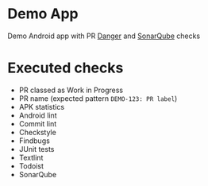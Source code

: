 # Demo App
Demo Android app with PR [Danger](https://danger.systems/ruby) and [SonarQube](https://sonarcloud.io) checks 

# Executed checks
* PR classed as Work in Progress
* PR name (expected pattern `DEMO-123: PR label`)
* APK statistics
* Android lint
* Commit lint
* Checkstyle
* Findbugs
* JUnit tests
* Textlint
* Todoist
* SonarQube
